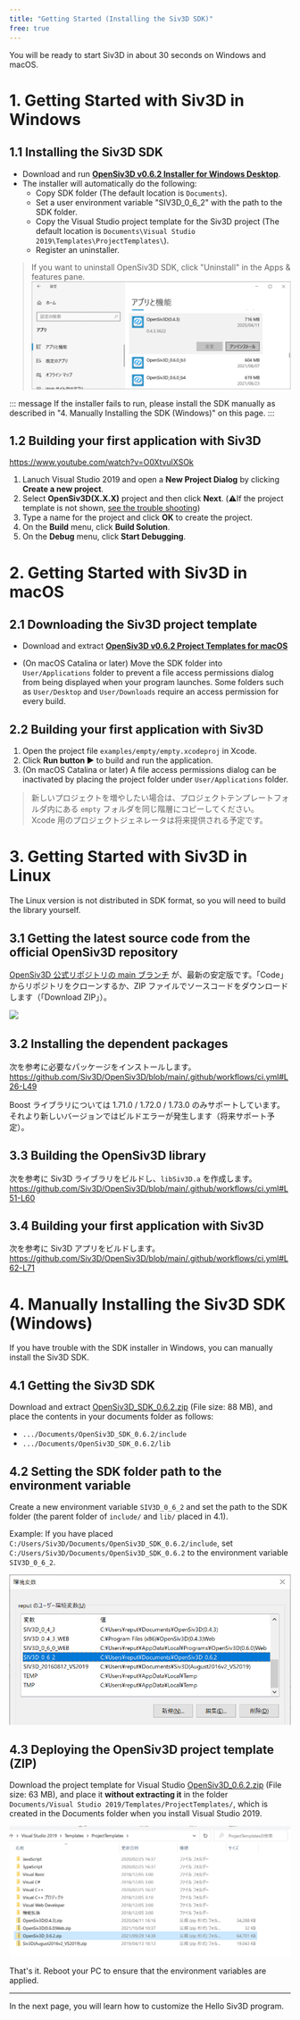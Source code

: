 ```yaml
---
title: "Getting Started (Installing the Siv3D SDK)"
free: true
---
```


You will be ready to start Siv3D in about 30 seconds on Windows and macOS.

# 1. Getting Started with Siv3D in Windows

## 1.1 Installing the Siv3D SDK

- Download and run **[OpenSiv3D v0.6.2 Installer for Windows Desktop](https://siv3d.jp/downloads/Siv3D/OpenSiv3D_0.6.2_Installer.exe)**.
- The installer will automatically do the following:
  - Copy SDK folder (The default location is `Documents`).
  - Set a user environment variable "SIV3D_0_6_2" with the path to the SDK folder.
  - Copy the Visual Studio project template for the Siv3D project (The default location is `Documents\Visual Studio 2019\Templates\ProjectTemplates\`).
  - Register an uninstaller.

> If you want to uninstall OpenSiv3D SDK, click "Uninstall" in the Apps & features pane.
> ![](/images/doc_v6/manual/uninstall.png)

::: message
If the installer fails to run, please install the SDK manually as described in "4. Manually Installing the SDK (Windows)" on this page.
:::

## 1.2 Building your first application with Siv3D

https://www.youtube.com/watch?v=O0XtvulXSOk

1. Lanuch Visual Studio 2019 and open a **New Project Dialog** by clicking **Create a new project**.
1. Select **OpenSiv3D(X.X.X)** project and then click **Next**. (⚠️If the project template is not shown, [see the trouble shooting](https://zenn.dev/reputeless/books/siv3d-documentation-en/viewer/troubleshooting-setup))
1. Type a name for the project and click **OK** to create the project.
1. On the **Build** menu, click **Build Solution**.
1. On the **Debug** menu, click **Start Debugging**.

# 2. Getting Started with Siv3D in macOS

## 2.1 Downloading the Siv3D project template

- Download and extract **[OpenSiv3D v0.6.2 Project Templates for macOS](https://siv3d.jp/downloads/Siv3D/siv3d_v0.6.2_macOS.zip)**

- (On macOS Catalina or later) Move the SDK folder into `User/Applications` folder to prevent a file access permissions dialog from being displayed when your program launches. Some folders such as `User/Desktop` and `User/Downloads` require an access permission for every build.

## 2.2 Building your first application with Siv3D
1. Open the project file `examples/empty/empty.xcodeproj` in Xcode.
1. Click **Run button ▶️** to build and run the application.
1. (On macOS Catalina or later) A file access permissions dialog can be inactivated by placing the project folder under `User/Applications` folder.

> 新しいプロジェクトを増やしたい場合は、プロジェクトテンプレートフォルダ内にある `empty` フォルダを同じ階層にコピーしてください。  
> Xcode 用のプロジェクトジェネレータは将来提供される予定です。

# 3. Getting Started with Siv3D in Linux

The Linux version is not distributed in SDK format, so you will need to build the library yourself.

## 3.1 Getting the latest source code from the official OpenSiv3D repository

[OpenSiv3D 公式リポジトリの main ブランチ](https://github.com/Siv3D/OpenSiv3D) が、最新の安定版です。「Code」からリポジトリをクローンするか、ZIP ファイルでソースコードをダウンロードします（「Download ZIP」）。

![](https://storage.googleapis.com/zenn-user-upload/nc8tfa4gj60oyu134d99tboqtla8)

## 3.2 Installing the dependent packages
次を参考に必要なパッケージをインストールします。  
https://github.com/Siv3D/OpenSiv3D/blob/main/.github/workflows/ci.yml#L26-L49

Boost ライブラリについては 1.71.0 / 1.72.0 / 1.73.0 のみサポートしています。それより新しいバージョンではビルドエラーが発生します（将来サポート予定）。

## 3.3 Building the OpenSiv3D library
次を参考に Siv3D ライブラリをビルドし、`libSiv3D.a` を作成します。 
https://github.com/Siv3D/OpenSiv3D/blob/main/.github/workflows/ci.yml#L51-L60

## 3.4 Building your first application with Siv3D
次を参考に Siv3D アプリをビルドします。 
https://github.com/Siv3D/OpenSiv3D/blob/main/.github/workflows/ci.yml#L62-L71


# 4. Manually Installing the Siv3D SDK (Windows)
If you have trouble with the SDK installer in Windows, you can manually install the Siv3D SDK.

## 4.1 Getting the Siv3D SDK

Download and extract [OpenSiv3D_SDK_0.6.2.zip](https://siv3d.jp/downloads/Siv3D/manual/0.6.2/OpenSiv3D_SDK_0.6.2.zip) (File size: 88 MB), and place the contents in your documents folder as follows:

- `.../Documents/OpenSiv3D_SDK_0.6.2/include`
- `.../Documents/OpenSiv3D_SDK_0.6.2/lib`

## 4.2 Setting the SDK folder path to the environment variable

Create a new environment variable `SIV3D_0_6_2` and set the path to the SDK folder (the parent folder of `include/` and `lib/` placed in 4.1).

Example: If you have placed `C:/Users/Siv3D/Documents/OpenSiv3D_SDK_0.6.2/include`, set `C:/Users/Siv3D/Documents/OpenSiv3D_SDK_0.6.2` to the environment variable `SIV3D_0_6_2`.

![](/images/doc_v6/manual/envvariable.png)

## 4.3 Deploying the OpenSiv3D project template (ZIP)
Download the project template for Visual Studio [OpenSiv3D_0.6.2.zip](https://siv3d.jp/downloads/Siv3D/manual/0.6.2/OpenSiv3D_0.6.2.zip) (File size: 63 MB), and place it **without extracting it** in the folder `Documents/Visual Studio 2019/Templates/ProjectTemplates/`, which is created in the Documents folder when you install Visual Studio 2019. 

![](/images/doc_v6/manual/projecttemplate.png)

That's it. Reboot your PC to ensure that the environment variables are applied.

---

In the next page, you will learn how to customize the Hello Siv3D program.
